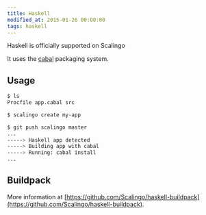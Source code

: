 ```yaml
---
title: Haskell
modified_at: 2015-01-26 00:00:00
tags: haskell
---
```


Haskell is officially supported on Scalingo

It uses the [cabal](https://www.haskell.org/cabal/) packaging system.

## Usage

```bash
$ ls
Procfile app.cabal src

$ scalingo create my-app

$ git push scalingo master
...
-----> Haskell app detected
-----> Building app with cabal
-----> Running: cabal install
...
```

## Buildpack

More information at [https://github.com/Scalingo/haskell-buildpack](https://github.com/Scalingo/haskell-buildpack).
